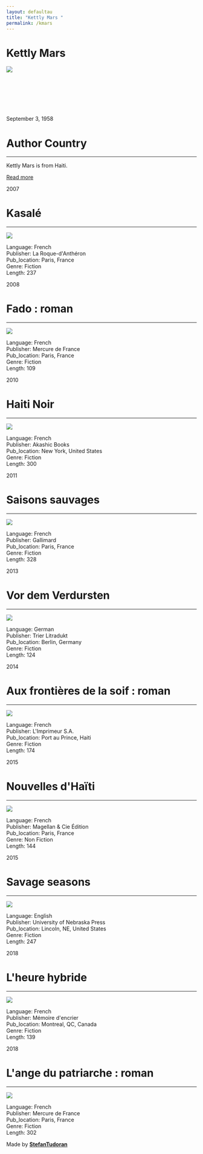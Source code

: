 ```yaml
---
layout: defaultau
title: "Kettly Mars "
permalink: /kmars
---
```

<!-- partial:index.partial.html -->
<div class="content">
    <h1>Kettly Mars </h1>
    <div class="quote">
        <div><img src="http://smallaxe.net/sites/small-axe/files/Kettly-MARS-photo-1-200x300.jpg" class="logo"></div>
    </div>
    <div class="timeline">
        <div style="padding-bottom:100px;"></div>
        <div class="block">
            <div class="date right"><p class="right"> September 3, 1958 </p></div>
            <div class="dot"></div>
            <div class="left first">
                <h1>Author Country</h1><hr>
            <p> Kettly Mars  is from Haiti.</p>
                <a href="https://en.wikipedia.org/wiki/Kettly_Mars" target="_blank">Read more</a>
            </div>
        </div>
        <div class="block">
            <div class="date left"><p class="left">2007</p></div>
            <div class="dot"></div>
            <div class="right">
                <h1>Kasalé</h1><hr>
                <p><img src="https://m.media-amazon.com/images/I/41nHatjwzaL._BO1,204,203,200_.jpg"></p>
                <p>
                Language: French<br/>
                Publisher: La Roque-d'Anthéron<br/>
                Pub_location: Paris, France<br/>
                Genre: Fiction<br/>
                Length: 237</p>
            </div>
        </div>
        <div class="block">
            <div class="date right"><p class="right">2008</p></div>
            <div class="dot"></div>
            <div class="left hide">
                <h1>Fado : roman</h1><hr>
                <p><img src="https://la1ere.francetvinfo.fr/image/YRtHYYmuYQOe2kdlvuyocxVsLvs/600x400/outremer/2019/10/03/5d95bb318d428_kettly_mars.jpg"></p>
                <p>Language: French<br/>
                Publisher: Mercure de France<br/>
                Pub_location: Paris, France<br/>
                Genre: Fiction<br/>
                Length: 109</p>
            </div>
        </div>
        <div class="block">
            <div class="date left"><p class="left">2010</p></div>
            <div class="dot"></div>
            <div class="right">
                <h1>Haiti Noir</h1><hr>
                <p><img src="https://m.media-amazon.com/images/I/51PyuTiMO1L._SY291_BO1,204,203,200_QL40_FMwebp_.jpg"></p>
                <p>
                Language: French<br/>
                Publisher: Akashic Books<br/>
                Pub_location: New York, United States<br/>
                Genre: Fiction<br/>
                Length: 300</p>
            </div>
        </div>
        <div class="block">
            <div class="date right"><p class="right">2011</p></div>
            <div class="dot"></div>
            <div class="left hide">
                <h1>Saisons sauvages</h1><hr>
                <p><img src="https://m.media-amazon.com/images/I/41aJmkQnyzL._SX302_BO1,204,203,200_.jpg"></p>
                <p>Language: French<br/>
                Publisher:  Gallimard<br/>
                Pub_location: Paris, France<br/>
                Genre: Fiction <br/>
                Length: 328</p>
            </div>
        </div>
        <div class="block">
            <div class="date left"><p class="left">2013</p></div>
            <div class="dot"></div>
            <div class="right">
                <h1>Vor dem Verdursten</h1><hr>
                <p><img src="https://m.media-amazon.com/images/I/414Wjpt-yrL._SX312_BO1,204,203,200_.jpg"></p>
                <p>
                Language: German<br/>
                Publisher: Trier Litradukt <br/>
                Pub_location: Berlin, Germany<br/>
                Genre: Fiction<br/>
                Length: 124</p>
            </div>
        </div>
        <div class="block">
            <div class="date right"><p class="right">2014</p></div>
            <div class="dot"></div>
            <div class="left hide">
                <h1>Aux frontières de la soif : roman</h1><hr>
                <p><img src="https://lakayiti.com/image/cache/data/BOOKS/aux%20frontieres-800x888.jpg"></p>
                <p>Language: French<br/>
                Publisher: L'Imprimeur S.A.<br/>
                Pub_location: Port au Prince, Haiti<br/>
                Genre: Fiction<br/>
                Length: 174</p>
            </div>
        </div>
        <div class="block">
            <div class="date left"><p class="left">2015</p></div>
            <div class="dot"></div>
            <div class="right">
                <h1>Nouvelles d'Haïti</h1><hr>
                <p><img src="https://is5-ssl.mzstatic.com/image/thumb/Publication7/v4/8e/a8/cb/8ea8cb85-3921-12a8-4024-b0cd12cdcf67/9782350743448.jpg/1200x630wz.png"></p>
                <p>
                Language: French<br/>
                Publisher: Magellan & Cie Édition<br/>
                Pub_location: Paris, France<br/>
                Genre: Non Fiction<br/>
                Length: 144</p>
            </div>
        </div>
        <div class="block">
            <div class="date left"><p class="left">2015</p></div>
            <div class="dot"></div>
            <div class="right">
                <h1>Savage seasons</h1><hr>
                <p><img src="https://images-na.ssl-images-amazon.com/images/I/81mOkdYv0KL.jpg"></p>
                <p>
                Language: English<br/>
                Publisher: University of Nebraska Press<br/>
                Pub_location: Lincoln, NE, United States<br/>
                Genre: Fiction<br/>
                Length: 247</p>
            </div>
        </div>
        <div class="block">
            <div class="date right"><p class="right">2018</p></div>
            <div class="dot"></div>
            <div class="left hide">
                <h1>L'heure hybride</h1><hr>
                <p><img src="https://images-na.ssl-images-amazon.com/images/I/51Frg2apMqL.jpg"></p>
                <p>Language: French<br/>
                Publisher: Mémoire d'encrier<br/>
                Pub_location: Montreal, QC, Canada<br/>
                Genre: Fiction<br/>
                Length: 139</p>
            </div>
        </div>
        <div class="block">
            <div class="date left"><p class="left">2018</p></div>
            <div class="dot"></div>
            <div class="right">
                <h1>L'ange du patriarche : roman</h1><hr>
                <p><img src="http://1.bp.blogspot.com/_QkaIeglezC4/S187t2gQTLI/AAAAAAAAAI4/l7Eojx1uPTQ/s320/K+de+KM.jpg"></p>
                <p>
                Language: French<br/>
                Publisher: Mercure de France<br/>
                Pub_location: Paris, France<br/>
                Genre: Fiction<br/>
                Length: 302</p>
            </div>
        </div>
        <div id="footer">
        <p id="copyright">Made by&nbsp;<strong><a href="https://www.linkedin.com/in/nicolae-stefan-tudoran-b02291127/" target="_blank">StefanTudoran</a></strong></p>
    </div>
</div>
<!-- partial -->
  <script src='https://cdnjs.cloudflare.com/ajax/libs/jquery/3.1.1/jquery.min.js'></script><script  src="assets/js/authorscript.js"></script>
